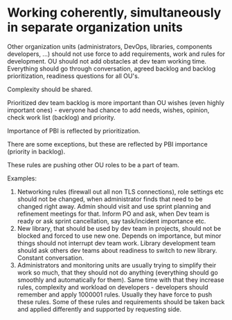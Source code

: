 # Working coherently, simultaneously in separate organization units

Other organization units (administrators, DevOps, libraries, components developers, ...) should not use force to add
requirements, work and rules for development. OU should not add obstacles at dev team working time. Everything should go
through conversation, agreed backlog and backlog prioritization, readiness questions for all OU's.

Complexity should be shared.

Prioritized dev team backlog is more important than OU wishes (even highly important ones) - everyone had chance to add
needs, wishes, opinion, check work list (backlog) and priority.

Importance of PBI is reflected by prioritization.

There are some exceptions, but these are reflected by PBI importance (priority in backlog).

These rules are pushing other OU roles to be a part of team.

Examples:

1. Networking rules (firewall out all non TLS connections), role settings etc should not be changed, when administrator
   finds that need to be changed right away. Admin should visit and use sprint planning and refinement meetings for
   that. Inform PO and ask, when Dev team is ready or ask sprint cancellation, say task/incident importance etc.
2. New library, that should be used by dev team in projects, should not be blocked and forced to use new one. Depends on
   importance, but minor things should not interrupt dev team work. Library development team should ask others dev teams
   about readiness to switch to new library. Constant conversation.
3. Administrators and monitoring units are usually trying to simplify their work so much, that they should not do
   anything (everything should go smoothly and automatically for them). Same time with that they increase rules,
   complexity and workload on developers - developers should remember and apply 1000001 rules. Usually they have force
   to push these rules. Some of these rules and requirements should be taken back and applied differently and supported
   by requesting side.

